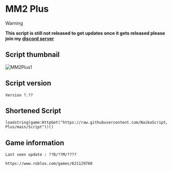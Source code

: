 # MM2 Plus
> [!WARNING]
> **This script is still not released to get updates once it gets released please join my [discord server](https://discord.gg/vAWJMYJYcR)**

## Script thumbnail
![MM2Plus1](https://github.com/user-attachments/assets/6014106c-1e0b-495d-b1d1-6d4682f3f672)
## Script version
`Version ?.??`
## Shortened Script
```
loadstring(game:HttpGet("https://raw.githubusercontent.com/NaikoScript/MM2-Plus/main/Script"))()
```
## Game information
`Last seen update : ??D/??M/????`
```
https://www.roblox.com/games/621129760
```

